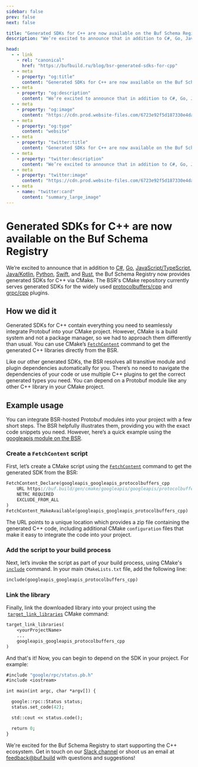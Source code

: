 ```yaml
---
sidebar: false
prev: false
next: false

title: "Generated SDKs for C++ are now available on the Buf Schema Registry"
description: "We’re excited to announce that in addition to C#, Go, JavaScript/TypeScript, Java/Kotlin, Python, Swift, and Rust, the Buf Schema Registry now provides generated SDKs for C++ via CMake."

head:
  - - link
    - rel: "canonical"
      href: "https://bufbuild.ru/blog/bsr-generated-sdks-for-cpp"
  - - meta
    - property: "og:title"
      content: "Generated SDKs for C++ are now available on the Buf Schema Registry"
  - - meta
    - property: "og:description"
      content: "We’re excited to announce that in addition to C#, Go, JavaScript/TypeScript, Java/Kotlin, Python, Swift, and Rust, the Buf Schema Registry now provides generated SDKs for C++ via CMake."
  - - meta
    - property: "og:image"
      content: "https://cdn.prod.website-files.com/6723e92f5d187330e4da8144/674fa9402488a3dc5e1a162f_C%2B%2B%20SDKs.png"
  - - meta
    - property: "og:type"
      content: "website"
  - - meta
    - property: "twitter:title"
      content: "Generated SDKs for C++ are now available on the Buf Schema Registry"
  - - meta
    - property: "twitter:description"
      content: "We’re excited to announce that in addition to C#, Go, JavaScript/TypeScript, Java/Kotlin, Python, Swift, and Rust, the Buf Schema Registry now provides generated SDKs for C++ via CMake."
  - - meta
    - property: "twitter:image"
      content: "https://cdn.prod.website-files.com/6723e92f5d187330e4da8144/674fa9402488a3dc5e1a162f_C%2B%2B%20SDKs.png"
  - - meta
    - name: "twitter:card"
      content: "summary_large_image"
---
```


# Generated SDKs for C++ are now available on the Buf Schema Registry

We’re excited to announce that in addition to [C#](/docs/bsr/generated-sdks/nuget/index.md), [Go](/docs/bsr/generated-sdks/go/index.md), [JavaScript/TypeScript](/docs/bsr/generated-sdks/npm/index.md), [Java/Kotlin](/docs/bsr/generated-sdks/maven/index.md), [Python](/docs/bsr/generated-sdks/python/index.md), [Swift](/docs/bsr/generated-sdks/swift/index.md), and [Rust](/docs/bsr/generated-sdks/cargo/index.md), the Buf Schema Registry now provides generated SDKs for C++ via CMake. The BSR's CMake repository currently serves generated SDKs for the widely used [protocolbuffers/cpp](https://buf.build/protocolbuffers/cpp) and [grpc/cpp](https://buf.build/grpc/cpp) plugins.

## How we did it

Generated SDKs for C++ contain everything you need to seamlessly integrate Protobuf into your CMake project. However, CMake is a build system and not a package manager, so we had to approach them differently than usual. You can use CMake’s [`FetchContent`](https://cmake.org/cmake/help/latest/module/FetchContent.html) command to get the generated C++ libraries directly from the BSR.

Like our other generated SDKs, the BSR resolves all transitive module and plugin dependencies automatically for you. There’s no need to navigate the dependencies of your code or use multiple C++ plugins to get the correct generated types you need. You can depend on a Protobuf module like any other C++ library in your CMake project.

## Example usage

You can integrate BSR-hosted Protobuf modules into your project with a few short steps. The BSR helpfully illustrates them, providing you with the exact code snippets you need. However, here’s a quick example using the [googleapis module on the BSR](https://buf.build/googleapis/googleapis).

### Create a `FetchContent` script

First, let’s create a CMake script using the [`FetchContent`](https://cmake.org/cmake/help/latest/module/FetchContent.html) command to get the generated SDK from the BSR:

```protobuf
FetchContent_Declare(googleapis_googleapis_protocolbuffers_cpp
    URL https://buf.build/gen/cmake/googleapis/googleapis/protocolbuffers/cpp/v26.1-8bc2c51e08c4.1
    NETRC REQUIRED
    EXCLUDE_FROM_ALL
)
FetchContent_MakeAvailable(googleapis_googleapis_protocolbuffers_cpp)
```

The URL points to a unique location which provides a zip file containing the generated C++ code, including additional CMake `configuration` files that make it easy to integrate the code into your project.

### Add the script to your build process

Next, let’s invoke the script as part of your build process, using CMake's [`include`](https://cmake.org/cmake/help/latest/command/include.html#include) command. In your main `CMakeLists.txt` file, add the following line:

```protobuf
include(googleapis_googleapis_protocolbuffers_cpp)
```

### Link the library

Finally, link the downloaded library into your project using the  [`target_link_libraries`](https://cmake.org/cmake/help/latest/command/target_link_libraries.html#target-link-libraries) CMake command:

```protobuf
target_link_libraries(
    <yourProjectName>
    ...
    googleapis_googleapis_protocolbuffers_cpp
)
```

And that's it! Now, you can begin to depend on the SDK in your project. For example:

```protobuf
#include "google/rpc/status.pb.h"
#include <iostream>

int main(int argc, char *argv[]) {

  google::rpc::Status status;
  status.set_code(42);

  std::cout << status.code();

  return 0;
}
```

We're excited for the Buf Schema Registry to start supporting the C++ ecosystem. Get in touch on our [Slack channel](https://buf.build/b/slack) or shoot us an email at [feedback@buf.build](mailto:feedback@buf.build) with questions and suggestions!

‍
